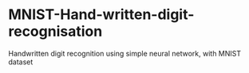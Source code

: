 # MNIST-Hand-written-digit-recognisation
Handwritten digit recognition using simple neural network, with  MNIST dataset
